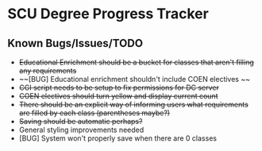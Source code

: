 # SCU Degree Progress Tracker
## Known Bugs/Issues/TODO
* ~~Educational Enrichment should be a bucket for classes that aren't filling any requirements~~
* ~~[BUG] Educational enrichment shouldn't include COEN electives ~~
* ~~CGI script needs to be setup to fix permissions for DC server~~
* ~~COEN electives should turn yellow and display current count~~
* ~~There should be an explicit way of informing users what requirements are filled by each class (parentheses maybe?)~~
* ~~Saving should be automatic perhaps?~~
* General styling improvements needed
* [BUG] System won't properly save when there are 0 classes
